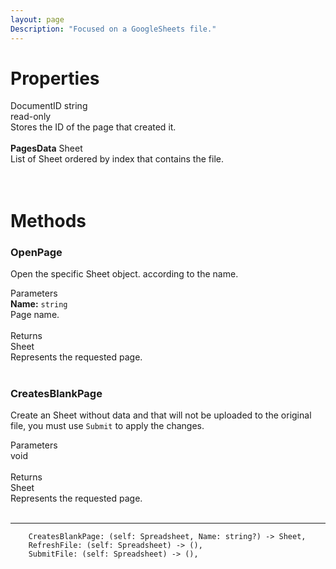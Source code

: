 ```yaml
---
layout: page
Description: "Focused on a GoogleSheets file."
---
```


<link href="css/styles.css" rel="stylesheet" type="text/css">

# Properties

<div class="top">
  DocumentID string
</div>
<div class="info">
  read-only
  <br> Stores the ID of the page that created it.
</div> <br>

<div class="top">
  <b>PagesData</b> Sheet
</div>
<div class="info">
  List of Sheet ordered by index that contains the file.
</div> <br>

<br>

# Methods

### OpenPage
Open the specific Sheet object. according to the name. 

<div class="top"> Parameters </div>
<div class="info">
  <b>Name:</b> <code>string</code>
  <br>Page name.
</div> <br>

<div class="top"> Returns </div>
<div class="info">
  Sheet <br> Represents the requested page.
</div> <br>

### CreatesBlankPage
Create an Sheet without data and that will not be uploaded to the original file, you must use `Submit` to apply the changes.

<div class="top"> Parameters </div>
<div class="info">
  void
</div> <br>

<div class="top"> Returns </div>
<div class="info">
  Sheet <br>Represents the requested page.
</div> <br>





___

        CreatesBlankPage: (self: Spreadsheet, Name: string?) -> Sheet,
        RefreshFile: (self: Spreadsheet) -> (),
        SubmitFile: (self: Spreadsheet) -> (),
